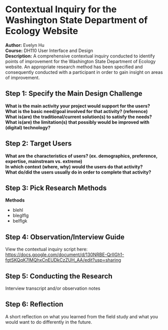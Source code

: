 # Contextual Inquiry for the Washington State Department of Ecology Website
**Author:** Evelyn Hu  
**Course:** DH110 User Interface and Design  
**Description:** A comprehensive contextual inquiry conducted to identify points of improvement for the Washington State Department of Ecology website. An appropriate research method has been specified and consequently conducted with a participant in order to gain insight on areas of improvement.

## Step 1: Specify the Main Design Challenge
**What is the main activity your project would support for the users?**  
**What is the basic need/goal involved for that activity? (reference)**  
**What is(are) the traditional/current solution(s) to satisfy the needs?**  
**What is(are) the limitation(s) that possibly would be improved with (digital) technology?**  


## Step 2: Target Users
**What are the characteristics of users? (ex. demographics, preference, expertise, mainstream vs. extreme)**   
**In which context (where, why) would the users do that activity?**   
**What do/did the users usually do in order to complete that activity?**   

## Step 3: Pick Research Methods
**Methods**  
- blehl
- bleglflg
- belflgk

  
## Step 4: Observation/Interview Guide
View the contextual inquiry script here: 
https://docs.google.com/document/d/130NRBE-QrIIGh1-fgtSKQqK7lMQhxCnEUDkCzZUH_AA/edit?usp=sharing

## Step 5: Conducting the Research
Interview transcript and/or observation notes

## Step 6: Reflection
A short reflection on what you learned from the field study and what you would want to do differently in the future.
